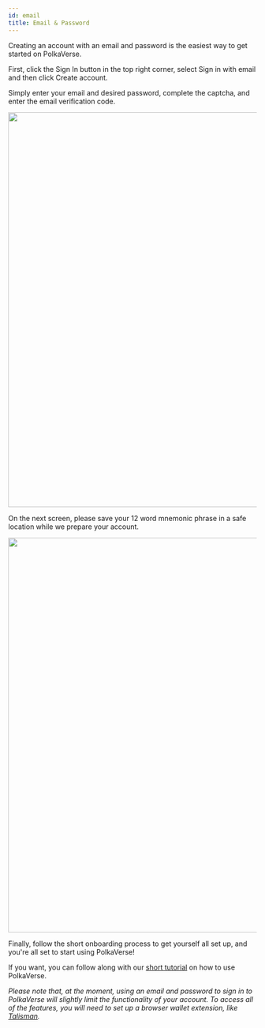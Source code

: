 ```yaml
---
id: email
title: Email & Password
---
```

Creating an account with an email and password is the easiest way to get started on PolkaVerse.

First, click the Sign In button in the top right corner, select Sign in with email and then click Create account.

Simply enter your email and desired password, complete the captcha, and enter the email verification code.

<img src="/img/polkaverse/emailcreate.png" width="800" />

On the next screen, please save your 12 word mnemonic phrase in a safe location while we prepare your account.

<img src="/img/polkaverse/emailmnemonic.png" width="800" />

Finally, follow the short onboarding process to get yourself all set up, and you're all set to start using PolkaVerse!

If you want, you can follow along with our [short tutorial](/docs/tutorials/getting-started/polkaverse/intro) on how to use PolkaVerse.

*Please note that, at the moment, using an email and password to sign in to PolkaVerse will slightly limit the functionality of your account.
To access all of the features, you will need to set up a browser wallet extension, like [Talisman](/docs/tutorials/).*

